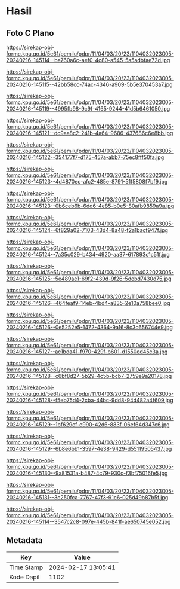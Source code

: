 # Hasil

## Foto C Plano

https://sirekap-obj-formc.kpu.go.id/5e61/pemilu/pdpr/11/04/03/20/23/1104032023005-20240216-145114--ba760a6c-aef0-4c80-a545-5a5adbfae72d.jpg

https://sirekap-obj-formc.kpu.go.id/5e61/pemilu/pdpr/11/04/03/20/23/1104032023005-20240216-145115--42bb58cc-74ac-4346-a909-5b5e370453a7.jpg

https://sirekap-obj-formc.kpu.go.id/5e61/pemilu/pdpr/11/04/03/20/23/1104032023005-20240216-145119--4995fb98-9c9f-4165-9244-41d5b6461050.jpg

https://sirekap-obj-formc.kpu.go.id/5e61/pemilu/pdpr/11/04/03/20/23/1104032023005-20240216-145121--dc9aa8c2-241b-4a64-9686-437686c6e8bb.jpg

https://sirekap-obj-formc.kpu.go.id/5e61/pemilu/pdpr/11/04/03/20/23/1104032023005-20240216-145122--354177f7-d175-457a-abb7-75ec8fff50fa.jpg

https://sirekap-obj-formc.kpu.go.id/5e61/pemilu/pdpr/11/04/03/20/23/1104032023005-20240216-145123--4d4870ec-afc2-485e-8791-51f5808f7bf9.jpg

https://sirekap-obj-formc.kpu.go.id/5e61/pemilu/pdpr/11/04/03/20/23/1104032023005-20240216-145123--0b6ceb6b-6dd6-4e85-b0e5-80afb9859a9a.jpg

https://sirekap-obj-formc.kpu.go.id/5e61/pemilu/pdpr/11/04/03/20/23/1104032023005-20240216-145124--6f829a02-7103-43d4-8a48-f2a1bacf947f.jpg

https://sirekap-obj-formc.kpu.go.id/5e61/pemilu/pdpr/11/04/03/20/23/1104032023005-20240216-145124--7a35c029-b434-4920-aa37-617893c1c51f.jpg

https://sirekap-obj-formc.kpu.go.id/5e61/pemilu/pdpr/11/04/03/20/23/1104032023005-20240216-145125--5e489ae1-69f2-439d-9f26-5debd7430d75.jpg

https://sirekap-obj-formc.kpu.go.id/5e61/pemilu/pdpr/11/04/03/20/23/1104032023005-20240216-145126--464feaf9-14eb-4bd4-a835-2e10a758bee0.jpg

https://sirekap-obj-formc.kpu.go.id/5e61/pemilu/pdpr/11/04/03/20/23/1104032023005-20240216-145126--0e5252e5-1472-4364-9a16-8c3c656744e9.jpg

https://sirekap-obj-formc.kpu.go.id/5e61/pemilu/pdpr/11/04/03/20/23/1104032023005-20240216-145127--ac1bda41-f970-429f-b601-d1550ed45c3a.jpg

https://sirekap-obj-formc.kpu.go.id/5e61/pemilu/pdpr/11/04/03/20/23/1104032023005-20240216-145128--c6bf8d27-5b29-4c5b-bcb7-2759e9a20178.jpg

https://sirekap-obj-formc.kpu.go.id/5e61/pemilu/pdpr/11/04/03/20/23/1104032023005-20240216-145128--f5eb75d4-2cba-44bc-9dd8-94d482a4f609.jpg

https://sirekap-obj-formc.kpu.go.id/5e61/pemilu/pdpr/11/04/03/20/23/1104032023005-20240216-145129--1bf629cf-e990-42d6-883f-06ef64d347c6.jpg

https://sirekap-obj-formc.kpu.go.id/5e61/pemilu/pdpr/11/04/03/20/23/1104032023005-20240216-145129--6b8e6bb1-3597-4e38-9429-d55119505437.jpg

https://sirekap-obj-formc.kpu.go.id/5e61/pemilu/pdpr/11/04/03/20/23/1104032023005-20240216-145130--9a81531a-b487-4c79-930c-f3bf75016fe5.jpg

https://sirekap-obj-formc.kpu.go.id/5e61/pemilu/pdpr/11/04/03/20/23/1104032023005-20240216-145131--3c250fca-7767-47f3-91c6-025d49b87b5f.jpg

https://sirekap-obj-formc.kpu.go.id/5e61/pemilu/pdpr/11/04/03/20/23/1104032023005-20240216-145114--3547c2c8-097e-445b-841f-ae650745e052.jpg


## Metadata

| Key        | Value               |
| ---------- | ------------------- |
| Time Stamp | 2024-02-17 13:05:41 |
| Kode Dapil | 1102                |



